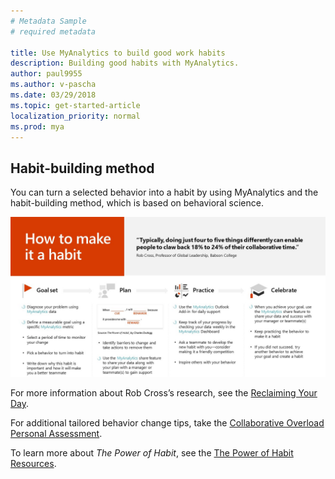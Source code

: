 ```yaml
---
# Metadata Sample
# required metadata

title: Use MyAnalytics to build good work habits
description: Building good habits with MyAnalytics. 
author: paul9955
ms.author: v-pascha
ms.date: 03/29/2018
ms.topic: get-started-article
localization_priority: normal 
ms.prod: mya
---
```


## Habit-building method

You can turn a selected behavior into a habit by using MyAnalytics and the habit-building method, which is based on behavioral science.

<img src="../../../Images/MyA/use/how-to-make-it-a-habit.png" alt="How to make it a habit">

For more information about Rob Cross’s research, see the [Reclaiming Your Day](https://www.robcross.org/wp-content/uploads/2017/10/reducing-collaborative-overload-how-efficient-collaborators-reclaim-time-connected-commons.pdf).

For additional tailored behavior change tips, take the [Collaborative Overload Personal Assessment](https://www.networkassessments.org/). 

To learn more about _The Power of Habit_, see the [The Power of Habit Resources](http://charlesduhigg.com/resources/).




